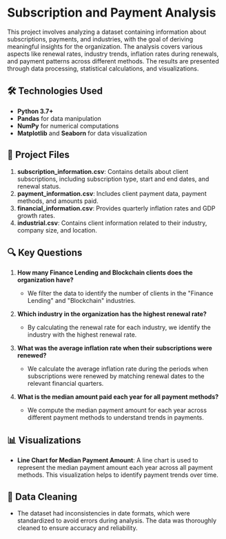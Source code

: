 # Subscription and Payment Analysis

This project involves analyzing a dataset containing information about subscriptions, payments, and industries, with the goal of deriving meaningful insights for the organization. The analysis covers various aspects like renewal rates, industry trends, inflation rates during renewals, and payment patterns across different methods. The results are presented through data processing, statistical calculations, and visualizations.

## 🛠️ Technologies Used

- **Python 3.7+**
- **Pandas** for data manipulation
- **NumPy** for numerical computations
- **Matplotlib** and **Seaborn** for data visualization

## 📂 Project Files

1. **subscription_information.csv**: Contains details about client subscriptions, including subscription type, start and end dates, and renewal status.
2. **payment_information.csv**: Includes client payment data, payment methods, and amounts paid.
3. **financial_information.csv**: Provides quarterly inflation rates and GDP growth rates.
4. **industrial.csv**: Contains client information related to their industry, company size, and location.

## 🔍 Key Questions

1. **How many Finance Lending and Blockchain clients does the organization have?**
   - We filter the data to identify the number of clients in the "Finance Lending" and "Blockchain" industries.

2. **Which industry in the organization has the highest renewal rate?**
   - By calculating the renewal rate for each industry, we identify the industry with the highest renewal rate.

3. **What was the average inflation rate when their subscriptions were renewed?**
   - We calculate the average inflation rate during the periods when subscriptions were renewed by matching renewal dates to the relevant financial quarters.

4. **What is the median amount paid each year for all payment methods?**
   - We compute the median payment amount for each year across different payment methods to understand trends in payments.

## 📊 Visualizations

- **Line Chart for Median Payment Amount**: A line chart is used to represent the median payment amount each year across all payment methods. This visualization helps to identify payment trends over time.

## 🧹 Data Cleaning

- The dataset had inconsistencies in date formats, which were standardized to avoid errors during analysis. The data was thoroughly cleaned to ensure accuracy and reliability.
